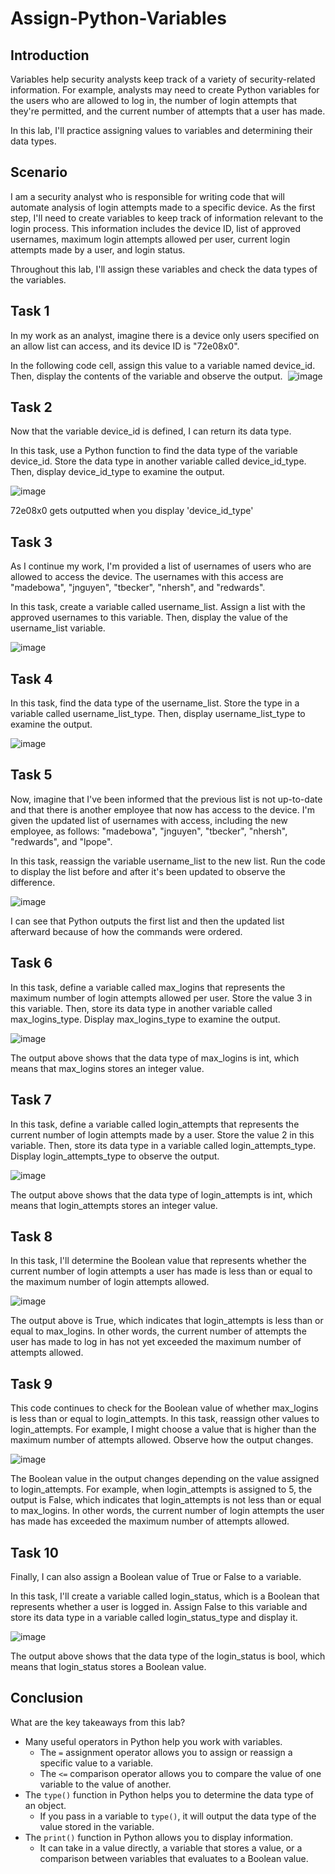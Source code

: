 # Assign-Python-Variables

<h2>Introduction</h2>

Variables help security analysts keep track of a variety of security-related information. For example, analysts may need to create Python variables for the users who are allowed to log in, the number of login attempts that they're permitted, and the current number of attempts that a user has made.

In this lab, I'll practice assigning values to variables and determining their data types.

<h2>Scenario</h2>

I am a security analyst who is responsible for writing code that will automate analysis of login attempts made to a specific device. As the first step, I'll need to create variables to keep track of information relevant to the login process. This information includes the device ID, list of approved usernames, maximum login attempts allowed per user, current login attempts made by a user, and login status.

Throughout this lab, I'll assign these variables and check the data types of the variables.

<h2>Task 1</h2>

In my work as an analyst, imagine there is a device only users specified on an allow list can access, and its device ID is "72e08x0".

In the following code cell, assign this value to a variable named device_id. Then, display the contents of the variable and observe the output.
​
![image](https://github.com/n8som/Assign-Python-Variables/assets/110139109/c5bff8c2-c8f1-47c5-953c-9f00aa8f715c)

<h2>Task 2</h2>

Now that the variable device_id is defined, I can return its data type.

In this task, use a Python function to find the data type of the variable device_id. Store the data type in another variable called device_id_type. Then, display device_id_type to examine the output.

![image](https://github.com/n8som/Assign-Python-Variables/assets/110139109/3f2aa2d6-73cc-4011-98f6-9c6e63b17635)

72e08x0 gets outputted when you display 'device_id_type'

<h2>Task 3</h2>

As I continue my work, I'm provided a list of usernames of users who are allowed to access the device. The usernames with this access are "madebowa", "jnguyen", "tbecker", "nhersh", and "redwards".

In this task, create a variable called username_list. Assign a list with the approved usernames to this variable. Then, display the value of the username_list variable.

![image](https://github.com/n8som/Assign-Python-Variables/assets/110139109/4dab1632-a56f-43b0-88a0-239ecab9b848)

<h2>Task 4</h2>

In this task, find the data type of the username_list. Store the type in a variable called username_list_type. Then, display username_list_type to examine the output.

![image](https://github.com/n8som/Assign-Python-Variables/assets/110139109/532867ce-8f74-4dd4-9a16-f4165a138a0a)

<h2>Task 5</h2>

Now, imagine that I've been informed that the previous list is not up-to-date and that there is another employee that now has access to the device. I'm given the updated list of usernames with access, including the new employee, as follows: "madebowa", "jnguyen", "tbecker", "nhersh", "redwards", and "lpope".

In this task, reassign the variable username_list to the new list. Run the code to display the list before and after it's been updated to observe the difference.

![image](https://github.com/n8som/Assign-Python-Variables/assets/110139109/63696161-51fb-4759-964b-416664728fd6)

I can see that Python outputs the first list and then the updated list afterward because of how the commands were ordered.

<h2>Task 6</h2>

In this task, define a variable called max_logins that represents the maximum number of login attempts allowed per user. Store the value 3 in this variable. Then, store its data type in another variable called max_logins_type. Display max_logins_type to examine the output.​

![image](https://github.com/n8som/Assign-Python-Variables/assets/110139109/8f03734a-d44e-41bd-888a-de206d0ad769)

The output above shows that the data type of max_logins is int, which means that max_logins stores an integer value.

<h2>Task 7</h2>

In this task, define a variable called login_attempts that represents the current number of login attempts made by a user. Store the value 2 in this variable. Then, store its data type in a variable called login_attempts_type. Display login_attempts_type to observe the output.

![image](https://github.com/n8som/Assign-Python-Variables/assets/110139109/34741e51-1135-43b4-a72a-74449595b447)

The output above shows that the data type of login_attempts is int, which means that login_attempts stores an integer value.

<h2>Task 8</h2>

In this task, I'll determine the Boolean value that represents whether the current number of login attempts a user has made is less than or equal to the maximum number of login attempts allowed.

![image](https://github.com/n8som/Assign-Python-Variables/assets/110139109/4a7e2dc8-b5cc-4a7a-addb-d3e35c42981d)

The output above is True, which indicates that login_attempts is less than or equal to max_logins. In other words, the current number of attempts the user has made to log in has not yet exceeded the maximum number of attempts allowed.

<h2>Task 9</h2>

This code continues to check for the Boolean value of whether max_logins is less than or equal to login_attempts. In this task, reassign other values to login_attempts. For example, I might choose a value that is higher than the maximum number of attempts allowed. Observe how the output changes.

![image](https://github.com/n8som/Assign-Python-Variables/assets/110139109/269edcfe-efaa-4392-9645-a1524a63b34a)

The Boolean value in the output changes depending on the value assigned to login_attempts. For example, when login_attempts is assigned to 5, the output is False, which indicates that login_attempts is not less than or equal to max_logins. In other words, the current number of login attempts the user has made has exceeded the maximum number of attempts allowed.

<h2>Task 10</h2>

Finally, I can also assign a Boolean value of True or False to a variable.

In this task, I'll create a variable called login_status, which is a Boolean that represents whether a user is logged in. Assign False to this variable and store its data type in a variable called login_status_type and display it.

![image](https://github.com/n8som/Assign-Python-Variables/assets/110139109/571c9066-a8ce-4ac8-ad13-d07af15d3999)

The output above shows that the data type of the login_status is bool, which means that login_status stores a Boolean value.

<h2>Conclusion</h2>

What are the key takeaways from this lab?

- Many useful operators in Python help you work with variables.
  - The ```=``` assignment operator allows you to assign or reassign a specific value to a variable.
  - The ```<=``` comparison operator allows you to compare the value of one variable to the value of another.
- The ```type()``` function in Python helps you to determine the data type of an object.
  - If you pass in a variable to ```type()```, it will output the data type of the value stored in the variable.
- The ```print()``` function in Python allows you to display information.
  - It can take in a value directly, a variable that stores a value, or a comparison between variables that evaluates to a Boolean value.


